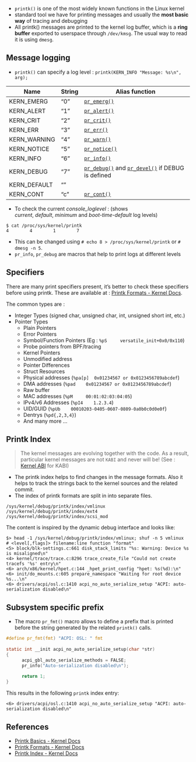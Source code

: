 - `printk()` is one of the most widely known functions in the Linux kernel  
- standard tool we have for printing messages and usually the **most basic way** of tracing and debugging  
- All printk() messages are printed to the kernel log buffer, which is a **ring buffer** exported to userspace through `/dev/kmsg`. The usual way to read it is using `dmesg`.  
## Message logging  
- `printk()` can specify a log level : `printk(KERN_INFO "Message: %s\n", arg);`  
  
|Name|String|Alias function|  
|---|---|---|  
|KERN_EMERG|“0”|[`pr_emerg()`](https://docs.kernel.org/core-api/printk-basics.html#c.pr_emerg "pr_emerg")|  
|KERN_ALERT|“1”|[`pr_alert()`](https://docs.kernel.org/core-api/printk-basics.html#c.pr_alert "pr_alert")|  
|KERN_CRIT|“2”|[`pr_crit()`](https://docs.kernel.org/core-api/printk-basics.html#c.pr_crit "pr_crit")|  
|KERN_ERR|“3”|[`pr_err()`](https://docs.kernel.org/core-api/printk-basics.html#c.pr_err "pr_err")|  
|KERN_WARNING|“4”|[`pr_warn()`](https://docs.kernel.org/core-api/printk-basics.html#c.pr_warn "pr_warn")|  
|KERN_NOTICE|“5”|[`pr_notice()`](https://docs.kernel.org/core-api/printk-basics.html#c.pr_notice "pr_notice")|  
|KERN_INFO|“6”|[`pr_info()`](https://docs.kernel.org/core-api/printk-basics.html#c.pr_info "pr_info")|  
|KERN_DEBUG|“7”|[`pr_debug()`](https://docs.kernel.org/core-api/printk-basics.html#c.pr_debug "pr_debug") and [`pr_devel()`](https://docs.kernel.org/core-api/printk-basics.html#c.pr_devel "pr_devel") if DEBUG is defined|  
|KERN_DEFAULT|“”||  
|KERN_CONT|“c”|[`pr_cont()`](https://docs.kernel.org/core-api/printk-basics.html#c.pr_cont "pr_cont")|  
- To check the current _console_loglevel_ : (shows _current_, _default_, _minimum_ and _boot-time-default_ log levels)  
```shell  
$ cat /proc/sys/kernel/printk  
4        4        1        7  
```  
- This can be changed using `# echo 8 > /proc/sys/kernel/printk` or `# dmesg -n 5`.   
- `pr_info`, `pr_debug` are macros that help to print logs at different levels  
## Specifiers  
  
There are many print specifiers present, it’s better to check these specifiers before using printk. These are available at : [Printk Formats - Kernel Docs](https://docs.kernel.org/core-api/printk-formats.html).  
  
The common types are :  
- Integer Types (signed char, unsigned char, int, unsigned short int, etc.)  
- Pointer Types  
	- Plain Pointers  
	- Error Pointers  
	- Symbol/Function Pointers (Eg : `%pS     versatile_init+0x0/0x110`)  
	- Probe pointers from BPF/tracing  
	- Kernel Pointers  
	- Unmodified address  
	- Pointer Differences  
	- Struct Resources  
	- Physical addresses (`%pa[p]  0x01234567 or 0x0123456789abcdef`)  
	- DMA addresses (`%pad    0x01234567 or 0x0123456789abcdef`)  
	- Raw buffer  
	- MAC addresses (`%pM     00:01:02:03:04:05`)  
	- IPv4/v6 Addresses (`%pI4    1.2.3.4`)  
	- UID/GUID (`%pUb    00010203-0405-0607-0809-0a0b0c0d0e0f`)  
	- Dentrys (`%pd{,2,3,4}`)  
	- And many more …  
  
## Printk Index  
  
> The kernel messages are evolving together with the code. As a result, particular kernel messages are not `KABI` and never will be! (See : [Kernel ABI](../../../output/Misc/Kernel%20ABI.md) for KABI)  
  
- The printk index helps to find changes in the message formats. Also it helps to track the strings back to the kernel sources and the related commit.  
- The index of printk formats are split in into separate files.  
```  
/sys/kernel/debug/printk/index/vmlinux  
/sys/kernel/debug/printk/index/ext4  
/sys/kernel/debug/printk/index/scsi_mod  
```  
The content is inspired by the dynamic debug interface and looks like:  
```shell  
$> head -1 /sys/kernel/debug/printk/index/vmlinux; shuf -n 5 vmlinux  
# <level[,flags]> filename:line function "format"  
<5> block/blk-settings.c:661 disk_stack_limits "%s: Warning: Device %s is misaligned\n"  
<4> kernel/trace/trace.c:8296 trace_create_file "Could not create tracefs '%s' entry\n"  
<6> arch/x86/kernel/hpet.c:144 _hpet_print_config "hpet: %s(%d):\n"  
<6> init/do_mounts.c:605 prepare_namespace "Waiting for root device %s...\n"  
<6> drivers/acpi/osl.c:1410 acpi_no_auto_serialize_setup "ACPI: auto-serialization disabled\n"  
```  
## Subsystem specific prefix  
- The macro `pr_fmt()` macro allows to define a prefix that is printed before the string generated by the related `printk()` calls.  
```c  
#define pr_fmt(fmt) "ACPI: OSL: " fmt  
  
static int __init acpi_no_auto_serialize_setup(char *str)  
{  
      acpi_gbl_auto_serialize_methods = FALSE;  
      pr_info("Auto-serialization disabled\n");  
  
      return 1;  
}  
```  
This results in the following `printk` index entry:  
```  
<6> drivers/acpi/osl.c:1410 acpi_no_auto_serialize_setup "ACPI: auto-serialization disabled\n"  
```  
## References  
- [Printk Basics - Kernel Docs](https://docs.kernel.org/core-api/printk-basics.html)  
- [Printk Formats - Kernel Docs](https://docs.kernel.org/core-api/printk-formats.html)  
- [Printk Index - Kernel Docs](https://docs.kernel.org/core-api/printk-index.html)